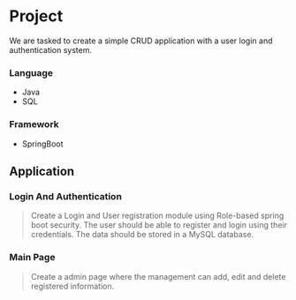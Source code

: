# Project  

We are tasked to create a simple CRUD application with a user login and authentication system.

### Language  
- Java
- SQL


### Framework
- SpringBoot


## Application

### Login And Authentication

>Create a Login and User registration module using Role-based spring boot security. The user should be able to register and login using their credentials. The data should be stored in a MySQL database.


### Main Page

>Create a admin page where the management can add, edit and delete registered information.
